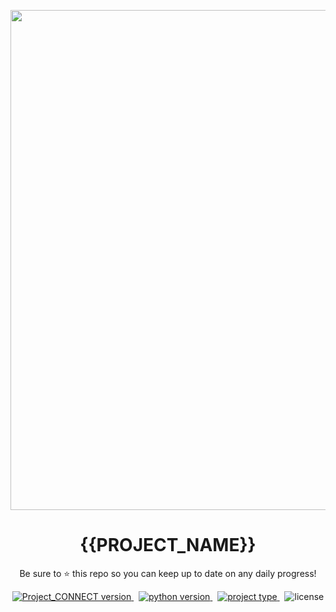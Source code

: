 <p align="center">
<img src='{{PROJECT_LOGO}}' align="center" width=800>
</p>
<h1 align="center">
    {{PROJECT_NAME}}
</h1>

<p align="center">
  Be sure to ⭐ this repo so you can keep up to date on any daily progress!
</p>

<p align="center">
<a href="{{PROJECT_LINK}}" target="_blank">
    <img src="https://img.shields.io/badge/version- {{PROJECT_VERSION}} -blue?style=for-the-badge&logo=none" alt="Project_CONNECT version" />
</a>&nbsp;
<a href="https://www.python.org/" target="_blank">
    <img src="https://img.shields.io/badge/PYTHON-3.6+-00ADD8?style=for-the-badge&logo=python" alt="python version" />
</a>&nbsp;
<a href="{{PROJECT_LINK}}" target="_blank">
    <img src="https://img.shields.io/badge/Project Type- {{PROJECT_TYPE}} -success?style=for-the-badge&logo=none" alt="project type" />
</a>&nbsp;
<img src="https://img.shields.io/badge/license-GNU v3.0-red?style=for-the-badge&logo=none" alt="license" />
</p>